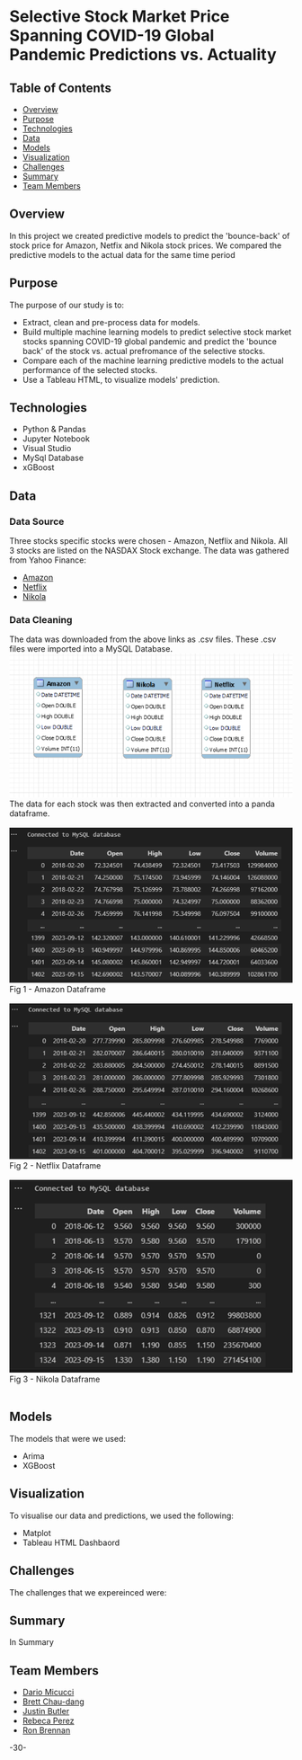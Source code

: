 # Selective Stock Market Price Spanning COVID-19 Global Pandemic Predictions vs. Actuality 

## Table of Contents 
* [Overview](#overview)
* [Purpose](#purpose)
* [Technologies](#technologies)
* [Data](#data)
* [Models](#models)
* [Visualization](#visualization) 
* [Challenges](#challenges)
* [Summary](#summary)
* [Team Members](#team-members)

## Overview 
In this project we created predictive models to predict the 'bounce-back' of stock price for Amazon, Netfix and Nikola stock prices.  We compared the predictive models to the actual data for the same time period  

## Purpose
The purpose of our study is to:
* Extract, clean and pre-process data for models. 
* Build multiple machine learning models to predict selective stock market stocks spanning COVID-19 global pandemic and predict the 'bounce back' of the stock vs. actual prefromance of the selective stocks. 
* Compare each of the machine learning predictive models to the actual performance of the selected stocks. 
* Use a Tableau HTML, to visualize models' prediction.

## Technologies 
* Python & Pandas
* Jupyter Notebook 
* Visual Studio
* MySql Database 
* xGBoost 

## Data
### Data Source

Three stocks specific stocks were chosen - Amazon, Netflix and Nikola.  All 3 stocks are listed on the NASDAX Stock exchange.  The data was gathered from Yahoo Finance:

* [Amazon](https://ca.finance.yahoo.com/quote/AMZN?p=AMZN&.tsrc=fin-srch)
* [Netflix](https://ca.finance.yahoo.com/quote/NFLX?p=NFLX&.tsrc=fin-srch)
* [Nikola](https://ca.finance.yahoo.com/quote/NKLA?p=NKLA&.tsrc=fin-srch)

### Data Cleaning 
The data was downloaded from the above links as .csv files.  These .csv files were imported into a MySQL Database. 
![](images/MySQL_ERD.PNG)
</br>
The data for each stock was then extracted and converted into a panda dataframe.
</br>
</br>
![](images/Amazon_df.png)
</br>
Fig 1 - Amazon Dataframe
</br>
</br>
![](images/Netflix_df.png)
</br>
Fig 2 - Netflix Dataframe
</br>
</br>
![](images/Nikola_df.png)
</br>
Fig 3 - Nikola Dataframe
</br>
</br>

## Models 
The models that were we used:
* Arima
* XGBoost

## Visualization
To visualise our data and predictions, we used the following:

* Matplot
* Tableau HTML Dashbaord 

## Challenges
The challenges that we expereinced were:


## Summary 
In Summary

## Team Members
* <a href="https://github.com/dadario10"> Dario Micucci</a>
* <a href="https://github.com/bchaudang"> Brett Chau-dang </a>
* <a href="https://github.com/JP-Butler"> Justin Butler </a>
* <a href="https://github.com/RP8844"> Rebeca Perez </a>
* <a href="https://github.com/rbrennan55"> Ron Brennan </a>

-30-
